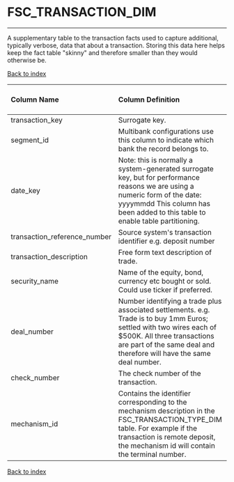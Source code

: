 # FSC_TRANSACTION_DIM

---

A supplementary table to the transaction facts used to capture additional, typically verbose, data that about a transaction.  Storing this data here helps keep the fact table "skinny" and therefore smaller than they would otherwise be.

[Back to index](./index.md)

| Column Name                  | Column Definition                                                                                                                                                                                                              | Column Data Type   | Column Null Option   | PK   | FK   |
|:-----------------------------|:-------------------------------------------------------------------------------------------------------------------------------------------------------------------------------------------------------------------------------|:-------------------|:---------------------|:-----|:-----|
| transaction_key              | Surrogate key\.                                                                                                                                                                                                                | NUMBER(12)         | Not Null             | Yes  | No   |
| segment_id                   | Multibank configurations use this column to indicate which bank the record belongs to.                                                                                                                                         | VARCHAR2(128)      | Not Null             | Yes  | No   |
| date_key                     | Note: this is normally a system-generated surrogate key, but for performance reasons we are using a numeric form of the date: yyyymmdd This column has been added to this table to enable table partitioning.                  | NUMBER(8,0)        | Not Null             | No   | No   |
| transaction_reference_number | Source system's transaction identifier e.g. deposit number                                                                                                                                                                     | VARCHAR2(50)       | Not Null             | No   | No   |
| transaction_description      | Free form text description of trade.                                                                                                                                                                                           | VARCHAR2(255)      | Null                 | No   | No   |
| security_name                | Name of the equity, bond, currency etc bought or sold.  Could use ticker if preferred.                                                                                                                                         | VARCHAR2(35)       | Null                 | No   | No   |
| deal_number                  | Number identifying a trade plus associated settlements.  e.g. Trade is to buy 1mm Euros; settled with two wires each of $500K.  All three transactions are part of the same deal and therefore will have the same deal number. | VARCHAR2(35)       | Null                 | No   | No   |
| check_number                 | The check number of the transaction.                                                                                                                                                                                           | VARCHAR2(10)       | Null                 | No   | No   |
| mechanism_id                 | Contains the identifier corresponding to the mechanism description in the FSC_TRANSACTION_TYPE_DIM table. For example if the transaction is remote deposit, the mechanism id will contain the terminal number.                 | VARCHAR2(40)       | Null                 | No   | No   |

[Back to index](./index.md)